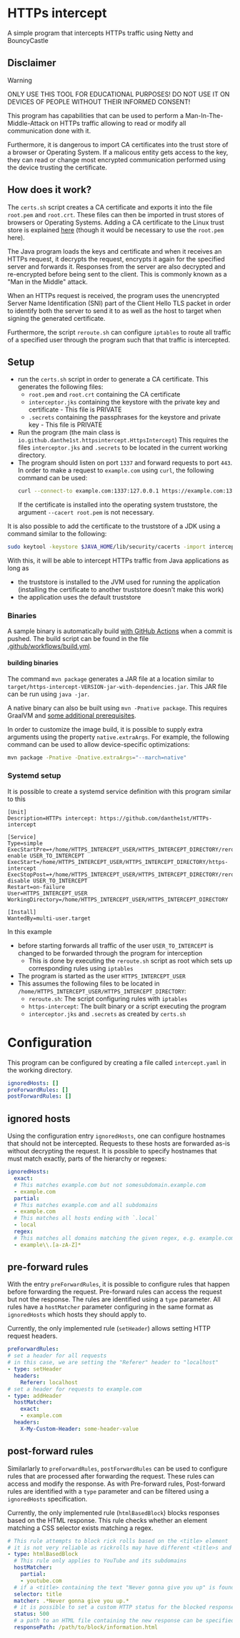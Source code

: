 # HTTPs intercept
A simple program that intercepts HTTPs traffic using Netty and BouncyCastle

## Disclaimer
> [!Warning]
> ONLY USE THIS TOOL FOR EDUCATIONAL PURPOSES!
> DO NOT USE IT ON DEVICES OF PEOPLE WITHOUT THEIR INFORMED CONSENT!

This program has capabilities that can be used to perform a Man-In-The-Middle-Attack on HTTPs traffic
allowing to read or modify all communication done with it.

Furthermore, it is dangerous to import CA certificates into the trust store of a browser or Operating System.
If a malicous entity gets access to the key,
they can read or change most encrypted communication performed using the device trusting the certificate.

## How does it work?
The `certs.sh` script creates a CA certificate and exports it into the file `root.pem` and `root.crt`.
These files can then be imported in trust stores of browsers or Operating Systems.
Adding a CA certificate to the Linux trust store is explained [here](https://askubuntu.com/a/94861/966107) (though it would be necessary to use the `root.pem` here).

The Java program loads the keys and certificate and when it receives an HTTPs request,
it decrypts the request, encrypts it again for the specified server and forwards it.
Responses from the server are also decrypted and re-encrypted before being sent to the client.
This is commonly known as a "Man in the Middle" attack.

When an HTTPs request is received, the program uses the unencrypted Server Name Identification (SNI) part
of the Client Hello TLS packet in order to identify both the server to send it to
as well as the host to target when signing the generated certificate.

Furthermore, the script `reroute.sh` can configure `iptables` to route all traffic of a specified user
through the program such that that traffic is intercepted.

## Setup
- run the `certs.sh` script in order to generate a CA certificate.
  This generates the following files:
  - `root.pem` and `root.crt` containing the CA certificate
  - `interceptor.jks` containing the keystore with the private key and certificate - This file is PRIVATE
  - `.secrets` containing the passphrases for the keystore and private key - This file is PRIVATE
- Run the program (the main class is `io.github.danthe1st.httpsintercept.HttpsIntercept`)
  This requires the files `interceptor.jks` and `.secrets` to be located in the current working directory.
- The program should listen on port `1337` and forward requests to port `443`.
  In order to make a request to `example.com` using `curl`, the following command can be used:
  ```bash
  curl --connect-to example.com:1337:127.0.0.1 https://example.com:1337 --cacert root.pem
  ```
  If the certificate is installed into the operating system truststore, the argument `--cacert root.pem` is not necessary.

It is also possible to add the certificate to the truststore of a JDK using a command similar to the following:
```bash
sudo keytool -keystore $JAVA_HOME/lib/security/cacerts -import interceptCert -file root.crt
```

With this, it will be able to intercept HTTPs traffic from Java applications as long as
- the truststore is installed to the JVM used for running the application
  (installing the certificate to another truststore doesn't make this work)
- the application uses the default truststore

### Binaries
A sample binary is automatically build [with GitHub Actions](https://github.com/danthe1st/HTTPs-intercept/actions?query=branch%3Amaster)
when a commit is pushed.
The build script can be found in the file [.github/workflows/build.yml](./.github/workflows/build.yml).

#### building binaries

The command `mvn package` generates a JAR file at a location
similar to `target/https-intercept-VERSION-jar-with-dependencies.jar`.
This JAR file can be run using `java -jar`.

A native binary can also be built using `mvn -Pnative package`.
This requires GraalVM and [some additional prerequisites](https://www.graalvm.org/latest/reference-manual/native-image/#prerequisites).

In order to customize the image build, it is possible to supply extra arguments using the property `native.extraArgs`.
For example, the following command can be used to allow device-specific optimizations:
```bash
mvn package -Pnative -Dnative.extraArgs="--march=native"
```

### Systemd setup

It is possible to create a systemd service definition with this program similar to this

```
[Unit]
Description=HTTPs intercept: https://github.com/danthe1st/HTTPs-intercept

[Service]
Type=simple
ExecStartPre=+/home/HTTPS_INTERCEPT_USER/HTTPS_INTERCEPT_DIRECTORY/reroute.sh enable USER_TO_INTERCEPT
ExecStart=/home/HTTPS_INTERCEPT_USER/HTTPS_INTERCEPT_DIRECTORY/https-intercept
ExecStopPost=+/home/HTTPS_INTERCEPT_USER/HTTPS_INTERCEPT_DIRECTORY/reroute.sh disable USER_TO_INTERCEPT
Restart=on-failure
User=HTTPS_INTERCEPT_USER
WorkingDirectory=/home/HTTPS_INTERCEPT_USER/HTTPS_INTERCEPT_DIRECTORY

[Install]
WantedBy=multi-user.target
```

In this example
- before starting forwards all traffic of the user `USER_TO_INTERCEPT`
  is changed to be forwarded through the program for interception
  - This is done by executing the `reroute.sh` script as root which sets up corresponding rules using `iptables`
- The program is started as the user `HTTPS_INTERCEPT_USER`
- This assumes the following files to be located in `/home/HTTPS_INTERCEPT_USER/HTTPS_INTERCEPT_DIRECTORY`:
  - `reroute.sh`: The script configuring rules with `iptables`
  - `https-intercept`: The built binary or a script executing the program
  - `interceptor.jks` and `.secrets` as created by `certs.sh`

# Configuration
This program can be configured by creating a file called `intercept.yaml` in the working directory.
```yaml
ignoredHosts: []
preForwardRules: []
postForwardRules: []
```

## ignored hosts
Using the configuration entry `ignoredHosts`, one can configure hostnames that should not be intercepted.
Requests to these hosts are forwarded as-is without decrypting the request.
It is possible to specify hostnames that must match exactly, parts of the hierarchy or regexes:
```yaml
ignoredHosts:
  exact:
  # This matches example.com but not somesubdomain.example.com
  - example.com
  partial:
  # This matches example.com and all subdomains
  - example.com
  # This matches all hosts ending with `.local`
  - local
  regex:
  # This matches all domains matching the given regex, e.g. example.com or example.org but not host.example.com
  - example\\.[a-zA-Z]*
```

## pre-forward rules
With the entry `preForwardRules`, it is possible to configure rules that happen before forwarding the request.
Pre-forward rules can access the request but not the response.
The rules are identified using a `type` parameter.
All rules have a `hostMatcher` parameter configuring in the same format as `ignoredHosts` which hosts they should apply to.

Currently, the only implemented rule (`setHeader`) allows setting HTTP request headers.
```yaml
preForwardRules:
# set a header for all requests
# in this case, we are setting the "Referer" header to "localhost"
- type: setHeader
  headers:
    Referer: localhost
# set a header for requests to example.com
- type: addHeader
  hostMatcher:
    exact:
    - example.com
  headers:
    X-My-Custom-Header: some-header-value
```

## post-forward rules
Similarlarly to `preForwardRules`, `postForwardRules` can be used to configure rules that are processed after forwarding the request.
These rules can access and modify the response.
As with Pre-forward rules, Post-forward rules are identified with a `type` parameter and can be filtered using a `ignoredHosts` specification.

Currently, the only implemented rule (`htmlBasedBlock`) blocks responses based on the HTML response.
This rule checks whether an element matching a CSS selector exists matching a regex.
```yaml
# This rule attempts to block rick rolls based on the <title> element
# it is not very reliable as rickrolls may have different <title>s and YouTube may load it in different ways
- type: htmlBasedBlock
  # This rule only applies to YouTube and its subdomains
  hostMatcher:
    partial:
    - youtube.com
  # if a <title> containing the text "Never gonna give you up" is found, the response is not sent to the client
  selector: title
  matcher: .*Never gonna give you up.*
  # it is possible to set a custom HTTP status for the blocked response
  status: 500
  # a path to an HTML file containing the new response can be specified as follows
  responsePath: /path/to/block/information.html
```
